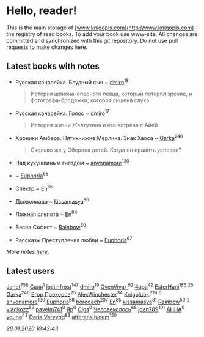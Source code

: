# Hello, reader!
This is the main storage of [www.knigopis.com](http://www.knigopis.com) - the registry of read books.
To add your book use www-site. All changes are committed and synchronized with this git repository.
Do not use pull requests to make changes here.


## Latest books with notes
* Русская канарейка. Блудный сын ~ [dmiro](users/571/5714115-vkontakte)<sup>18</sup>
    > История шпиона-оперного певца, который потерял зрение, и фотографа-бродяжки, которая лишена слуха

* Русская канарейка. Голос ~ [dmiro](users/571/5714115-vkontakte)<sup>17</sup>
    > История жизни Желтухина и его встреча с Айей

* Хроники Амбера. Пятикнижие Мерлина. Знак Хаоса ~ [Garka](users/115/115753719718250012620-google)<sup>240</sup>
    > Сколько же у Оберона детей. Когда он править успевал?

* Над кукушкиным гнездом ~ [anvonamore](users/595/5957175-vkontakte)<sup>130</sup>

*  ~ [Euphoria](users/106/106304994652616315178-google)<sup>68</sup>

* Спектр ~ [En](users/333/333646551-vkontakte)<sup>85</sup>

* Дьяволиада ~ [kissamasya](users/684/68439978-vkontakte)<sup>80</sup>

* Ложная слепота ~ [En](users/333/333646551-vkontakte)<sup>84</sup>

* Весна Софият ~ [Rainbow](users/109/109787328219839805802-google)<sup>50</sup>

* Рассказы Преступления любви ~ [Euphoria](users/106/106304994652616315178-google)<sup>67</sup>


_More notes [here](latest_books_with_notes.md)._


## Latest users
[Janet](users/108/108113656204404967440-google)<sup>758</sup> 
[Саня](users/111/111645577348014069912-google)<sup>1</sup> 
[lostinfrost](users/217/217891524-vkontakte)<sup>147</sup> 
[dmiro](users/571/5714115-vkontakte)<sup>19</sup> 
[GvenVivar ](users/158/158266434925901-facebook)<sup>92</sup> 
[4apa](users/117/117392596378069249667-google)<sup>42</sup> 
[EsterHani](users/305/30558181-vkontakte)<sup>185</sup> 
[](users/270/270444099499-odnoklassniki)<sup>25</sup> 
[Garka](users/115/115753719718250012620-google)<sup>240</sup> 
[Егор Прохоров](users/481/481937529-vkontakte)<sup>25</sup> 
[AlexWinchester](users/268/2680385415370992-facebook)<sup>34</sup> 
[Knigolub~](users/111/111878597279669641685-google)<sup>216</sup> 
[](users/509/509679913-vkontakte)<sup>0</sup> 
[anvonamore](users/595/5957175-vkontakte)<sup>130</sup> 
[Euphoria](users/106/106304994652616315178-google)<sup>68</sup> 
[borodach](users/157/15706320-vkontakte)<sup>207</sup> 
[En](users/333/333646551-vkontakte)<sup>85</sup> 
[kissamasya](users/684/68439978-vkontakte)<sup>81</sup> 
[Rainbow](users/109/109787328219839805802-google)<sup>50</sup> 
[](users/153/1537586159620888-facebook)<sup>2</sup> 
[vladkozz](users/572/57239276-vkontakte)<sup>59</sup> 
[pavelm741](users/468/468820957-vkontakte)<sup>0</sup> 
[Яр](users/105/105454927277334527943-google)<sup>0</sup> 
[Olga](users/436/436975952-vkontakte)<sup>0</sup> 
[Человеколось](users/174/17475979687188177329-mailru)<sup>68</sup> 
[joan789](users/240/2401650-vkontakte)<sup>101</sup> 
[АННА](users/510/51000816-vkontakte)<sup>0</sup> 
[youno](users/302/302928912-vkontakte)<sup>43</sup> 
[Daria Varyvod](users/829/829893410524253-facebook)<sup>83</sup> 
[afferens.lucem](users/196/196071655-vkontakte)<sup>150</sup> 


_28.01.2020 10:42:43_

